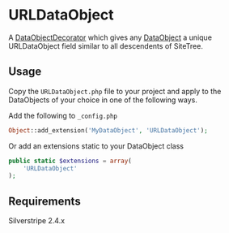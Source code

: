 URLDataObject
=============

A [DataObjectDecorator](http://docs.silverstripe.org/framework/en/2.4/reference/dataobjectdecorator) which gives any 
[DataObject](http://docs.silverstripe.org/framework/en/2.4/reference/dataobject) a unique URLDataObject field similar to all descendents of SiteTree.

Usage
-----

Copy the `URLDataObject.php` file to your project and apply to the DataObjects of your choice in one of the following ways.

Add the following to `_config.php`

```php
Object::add_extension('MyDataObject', 'URLDataObject');
```

Or add an extensions static to your DataObject class

```php
public static $extensions = array(
	'URLDataObject'
);
```

Requirements
------------

Silverstripe 2.4.x